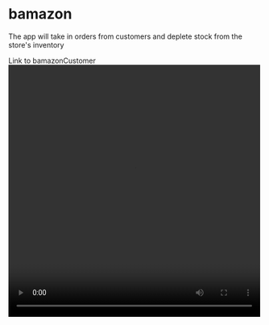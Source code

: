 # bamazon

The app will take in orders from customers and deplete stock from the store's inventory

Link to bamazonCustomer
<video width="500" height="500" controls>
    <source src="bamazonCustomer.mov" type="video/mov">

</video>
